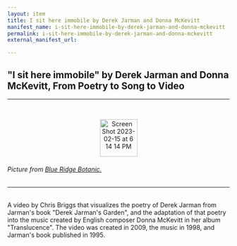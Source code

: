 ```yaml
---
layout: item
title: I sit here immobile by Derek Jarman and Donna McKevitt
manifest_name: i-sit-here-immobile-by-derek-jarman-and-donna-mckevitt
permalink: i-sit-here-immobile-by-derek-jarman-and-donna-mckevitt
external_manifest_url: 

---
```

<!-- Add an essay or interpretive material below this line,
using HTML or markdown.  Do not modify this file above this line -->
<h2> "I sit here immobile" by Derek Jarman and Donna McKevitt, From Poetry to Song to Video </h2>
<hr> 
<br>
<p style="text-align:center;"><img width="85" alt="Screen Shot 2023-02-15 at 6 14 14 PM" src="https://user-images.githubusercontent.com/122332459/219305661-8177c332-a58c-4bb1-8fa7-0feee39c00ac.png"></p>
<h6> Picture from <a href="https://www.blueridgebotanic.com/blog/florilegium">Blue Ridge Botanic.</a></h6>
<hr>
<br>
A video by Chris Briggs that visualizes the poetry of Derek Jarman from Jarman's book "Derek Jarman's Garden", and the adaptation of that poetry into the music created by English composer Donna McKevitt in her album "Translucence". The video was created in 2009, the music in 1998, and Jarman's book published in 1995. 
<br>
